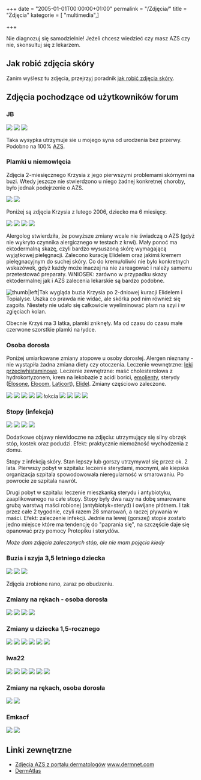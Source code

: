 +++
date = "2005-01-01T00:00:00+01:00"
permalink = "/Zdjęcia/"
title = "Zdjęcia"
kategorie = [ "multimedia",]

+++

Nie diagnozuj się samodzielnie! Jeżeli chcesz wiedzieć czy masz AZS czy nie, skonsultuj się z lekarzem.

## Jak robić zdjęcia skóry

Zanim wyślesz tu zdjęcia, przejrzyj poradnik [jak robić zdjęcia skóry](/atopedia/Jak_robić_zdjęcia_skóry "wikilink").

## Zdjęcia pochodzące od użytkowników forum

### JB

![](/images/GRAFIKA.BUZIA.JPG) ![](/images/GRAFIKA.BUZIA2.JPG) ![](/images/GRAFIKA.BUZIA3.JPG)

Taka wysypka utrzymuje sie u mojego syna od urodzenia bez przerwy. Podobno na 100% [AZS](/atopedia/AZS "wikilink").

### Plamki u niemowlęcia

Zdjęcia 2-miesięcznego Krzysia z jego pierwszymi problemami skórnymi na buzi. Wtedy jeszcze nie stwierdzono u niego żadnej konkretnej choroby, było jednak podejrzenie o AZS.

![](/images/DSC04888_.jpg) ![](/images/DSC04796_.jpg)

Poniżej są zdjęcia Krzysia z lutego 2006, dziecko ma 6 miesięcy.

![](/images/DSC07044_.jpg) ![](/images/DSC07084_.jpg) ![](/images/DSC07057_.jpg) ![](/images/DSC07055_.jpg)

Alergolog stwierdziła, że powyższe zmiany wcale nie świadczą o AZS (gdyż nie wykryto czynnika alergicznego w testach z krwi). Mały ponoć ma ektodermalną skazę, czyli bardzo wysuszoną skórę wymagającą wyjątkowej pielęgnacji. Zalecono kurację Elidelem oraz jakimś kremem pielęgnacyjnym do suchej skóry. Co do kremu/oliwki nie było konkretnych wskazówek, gdyż każdy może inaczej na nie zareagować i należy samemu przetestować preparaty. WNIOSEK: zarówno w przypadku skazy ektodermalnej jak i AZS zalecenia lekarskie są bardzo podobne.

![](/images/DSC07136_.jpg "thumb|left|Tak wygląda buzia Krzysia po 2-dniowej kuracji Elidelem i Topialyse. Uszka co prawda nie widać, ale skórka pod nim również się zagoiła. Niestety nie udało się całkowicie wyeliminować plam na szyi i w zgięciach kolan.")

<div style="clear: left;">
</div>
Obecnie Krzyś ma 3 latka, plamki zniknęły. Ma od czasu do czasu małe czerwone szorstkie plamki na łydce.

### Osoba dorosła

Poniżej umiarkowane zmiany atopowe u osoby dorosłej. Alergen nieznany - nie wystąpiła żadna zmiana diety czy otoczenia. Leczenie wewnętrzne: [leki przeciwhistaminowe](/atopedia/Leki_antyhistaminowe "wikilink"). Leczenie zewnętrzne: maść cholesterolowa z hydrokortyzonem, krem na lekobazie z acidi borici, [emolienty](/atopedia/emolienty "wikilink"), sterydy ([Elosone](/atopedia/Elosone "wikilink"), [Elocom](/atopedia/Elocom "wikilink"), [Laticort](/atopedia/Laticort "wikilink")), [Elidel](/atopedia/Elidel "wikilink"). Zmiany częściowo zaleczone.

![](/images/szyja.jpg) ![](/images/Szyja_1.JPG) ![](/images/Szyja_2.JPG) ![](/images/Kciuk2.JPG) ![](/images/Zgięcie2.JPG|Zgięcie) łokcia ![](/images/Dłoń_coś_tam_widać.JPG) ![](/images/Dłoń12.JPG) ![](/images/Dłoń22.JPG) ![](/images/Dłoń32.JPG)

### Stopy (infekcja)

![](/images/stopy-1.jpg) ![](/images/stopy-2.jpg) ![](/images/stopy-3.jpg) ![](/images/stopy-4.jpg)

Dodatkowe objawy niewidoczne na zdjęciu: utrzymujący się silny obrzęk stóp, kostek oraz podudzi. Efekt: praktycznie niemożność wychodzenia z domu.

Stopy z infekcją skóry. Stan lepszy lub gorszy utrzymywał się przez ok. 2 lata. Pierwszy pobyt w szpitalu: leczenie sterydami, mocnymi, ale kiepska organizacja szpitala spowodowowała nieregularność w smarowaniu. Po powrocie ze szpitala nawrót.

Drugi pobyt w szpitalu: leczenie mieszkanką sterydu i antybiotyku, zaaplikowanego na całe stopy. Stopy były dwa razy na dobę smarowane grubą warstwą maści robionej (antybiotyk+steryd) i owijane płótnem. I tak przez całe 2 tygodnie, czyli razem 28 smarowań, a raczej pływania w maści. Efekt: zaleczenie infekcji. Jednie na lewej (gorszej) stopie zostało jedno miejsce które ma tendencję do "paprania się", na szczęście daje się opanować przy pomocy Protopiku i sterydów.

*Może dam zdjęcia zaleczonych stóp, ale nie mam pojęcia kiedy*

### Buzia i szyja 3,5 letniego dziecka

![](/images/Madzia.jpg) ![](/images/Madzia_oczy.jpg) ![](/images/Madzia_szyja.jpg)

Zdjęcia zrobione rano, zaraz po obudzeniu.

### Zmiany na rękach - osoba dorosła

![](/images/HPIM2231_.JPG) ![](/images/HPIM2234_.JPG) ![](/images/HPIM2235_.JPG) ![](/images/HPIM2236_.JPG)

### Zmiany u dziecka 1,5-rocznego

![](/images/IgorMagaty1.JPG) ![](/images/IgorMagaty2.JPG) ![](/images/IgorMagaty3.JPG) ![](/images/IgorMagaty4.JPG) ![](/images/IgorMagaty5.JPG) ![](/images/IgorMagaty6.JPG)

### Iwa22

![](/images/Iwa22fotka1.JPG) ![](/images/Iwa22fotka2.JPG) ![](/images/Iwa22fotka3.JPG) ![](/images/Iwa22fotka4.JPG) ![](/images/Iwa22fotka5.JPG) ![](/images/Iwa22fotka6.JPG)

### Zmiany na rękach, osoba dorosła

![](/images/Img7557a.jpg) ![](/images/Img7560a.jpg)

### Emkacf

![](/images/Emka_1.jpg) ![](/images/Emka_2.jpg)

## Linki zewnętrzne

-   [Zdjęcia AZS z portalu dermatologów](http://www.dermnet.com/moduleIndex.cfm?moduleID=2) www.dermnet.com
-   [DermAtlas](http://dermatlas.med.jhmi.edu/?search=diagnosis:%27eczema%20%28dermatitis,%20atopic%29%27)
